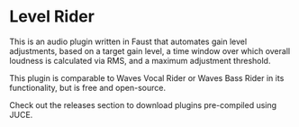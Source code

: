 # Level Rider
This is an audio plugin written in Faust that automates gain level adjustments, based on a target gain level, a time window over which overall loudness is calculated via RMS, and a maximum adjustment threshold.

This plugin is comparable to Waves Vocal Rider or Waves Bass Rider in its functionality, but is free and open-source.

Check out the releases section to download plugins pre-compiled using JUCE.
